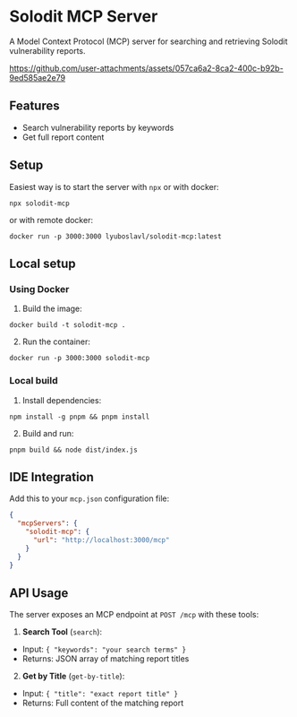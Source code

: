 # Solodit MCP Server

A Model Context Protocol (MCP) server for searching and retrieving Solodit vulnerability reports.

https://github.com/user-attachments/assets/057ca6a2-8ca2-400c-b92b-9ed585ae2e79

## Features
- Search vulnerability reports by keywords
- Get full report content

## Setup

Easiest way is to start the server with `npx` or with docker:
```shell
npx solodit-mcp
```
or with remote docker:
```shell
docker run -p 3000:3000 lyuboslavl/solodit-mcp:latest
```


## Local setup

### Using Docker
1. Build the image:
```shell
docker build -t solodit-mcp .
```
2. Run the container:
```shell
docker run -p 3000:3000 solodit-mcp
```

### Local build
1. Install dependencies:
```shell
npm install -g pnpm && pnpm install
```
2. Build and run:
```shell
pnpm build && node dist/index.js
```

## IDE Integration
Add this to your `mcp.json` configuration file:
```json
{
  "mcpServers": {
    "solodit-mcp": {
      "url": "http://localhost:3000/mcp"
    }
  }
}
```

## API Usage
The server exposes an MCP endpoint at `POST /mcp` with these tools:

1. **Search Tool** (`search`):
- Input: `{ "keywords": "your search terms" }`
- Returns: JSON array of matching report titles

2. **Get by Title** (`get-by-title`):
- Input: `{ "title": "exact report title" }`
- Returns: Full content of the matching report
